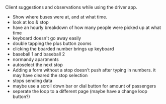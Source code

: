 Client suggestions and observations while using the driver app.
- Show where buses were at, and at what time.
- look at loo & stop
- have an hourly breakdown of how many people were picked up at what time
- keyboard doesn't go away easily
- double tapping the plus button zooms
- clicking the boarded number brings up keyboard
- baseball 1 and baseball 2
- normandy apartments
- autoselect the next stop
- Adding a form without a stop doesn't push after typing in numbers. it may have cleared the stop selection
- stops sending data
- maybe use a scroll down bar or dial button for amount of passengers
- seperate the loop to a different page (maybe have a change loop button?)